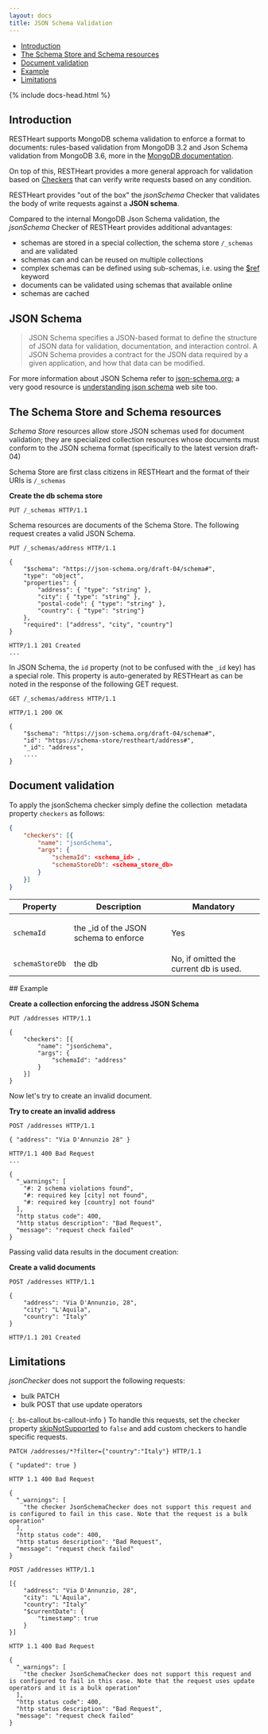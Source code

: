 ```yaml
---
layout: docs
title: JSON Schema Validation 
---
```


<div markdown="1" class="d-none d-xl-block col-xl-2 order-last bd-toc">

* [Introduction](#introduction)
* [The Schema Store and Schema resources](#the-schema-store-and-schema-resources)
* [Document validation](#document-validation)
* [Example](#example)
* [Limitations](#limitations)

</div>
<div markdown="1" class="col-12 col-md-9 col-xl-8 py-md-3 bd-content">

{% include docs-head.html %} 

## Introduction

RESTHeart supports MongoDB schema validation to enforce a format to documents: rules-based validation from MongoDB 3.2 and Json Schema validation from MongoDB 3.6, more in the [MongoDB documentation](https://docs.mongodb.com/manual/core/schema-validation).

On top of this, RESTHeart provides a more general approach for
validation based on [Checkers](/docs/checkers/) that can verify  write requests based on any condition.

RESTHeart provides "out of the box" the *jsonSchema* Checker
that validates the body of write requests against a **JSON schema**.

Compared to the internal MongoDB Json Schema validation, the *jsonSchema* Checker of RESTHeart provides additional advantages:

- schemas are stored in a special collection, the schema store `/_schemas` and are validated
- schemas can and can be reused on multiple collections
- complex schemas can be defined using sub-schemas, i.e. using the [$ref](https://json-schema.org/understanding-json-schema/structuring.html) keyword
- documents can be validated using schemas that available online
- schemas are cached

## JSON Schema

> JSON Schema specifies a JSON-based format to define the structure of
> JSON data for validation, documentation, and interaction control. A
> JSON Schema provides a contract for the JSON data required by a given
> application, and how that data can be modified.

For more information about JSON Schema refer
to [json-schema.org](https://json-schema.org/); a very good resource
is [understanding json
schema](https://spacetelescope.github.io/understanding-json-schema) web
site too.

## The Schema Store and Schema resources

*Schema Store* resources allow store JSON schemas used for document
validation; they are specialized collection resources whose documents
must conform to the JSON schema format (specifically to the latest
version draft-04)

Schema Store are first class citizens in RESTHeart and the format of
their URIs is `/_schemas`

**Create the db schema store**


```
PUT /_schemas HTTP/1.1
```

Schema resources are documents of the Schema Store. The following
request creates a valid JSON Schema.


```
PUT /_schemas/address HTTP/1.1

{
    "$schema": "https://json-schema.org/draft-04/schema#",
    "type": "object",
    "properties": {
        "address": { "type": "string" },
        "city": { "type": "string" },
        "postal-code": { "type": "string" },
        "country": { "type": "string"}
    },
    "required": ["address", "city", "country"]
}
 
HTTP/1.1 201 Created
...
```

In JSON Schema, the `id` property (not to be confused with the `_id`
key) has a special role. This property is auto-generated by RESTHeart as
can be noted in the response of the following GET request.


```
GET /_schemas/address HTTP/1.1

HTTP/1.1 200 OK

{
    "$schema": "https://json-schema.org/draft-04/schema#", 
    "id": "https://schema-store/restheart/address#", 
    "_id": "address",  
    ....
}
```

## Document validation

To apply the jsonSchema checker simply define the collection 
metadata property `checkers` as follows:


``` json
{
	"checkers": [{
		"name": "jsonSchema",
		"args": {
			"schemaId": <schema_id> ,
			"schemaStoreDb": <schema_store_db>
		}
	}]
}
```
<div class="table-responsive">
<table class="ts">
<thead>
<tr class="header">
<th><div>
Property
</div></th>
<th><div>
Description
</div></th>
<th><div>
Mandatory
</div></th>
</tr>
</thead>
<tbody>
<tr class="odd">
<td><code>schemaId</code></td>
<td><p>the _id of the JSON schema to enforce</p></td>
<td>Yes</td>
</tr>
<tr class="even">
<td><code>schemaStoreDb</code></td>
<td>the db</td>
<td>No, if omitted the current db is used.</td>
</tr>
</tbody>
</table>
</div>
## Example

**Create a collection enforcing the address JSON Schema**


```
PUT /addresses HTTP/1.1

{
	"checkers": [{
		"name": "jsonSchema",
		"args": {
			"schemaId": "address"
		}
	}]
}
```

Now let's try to create an invalid document.

**Try to create an invalid address**


```
POST /addresses HTTP/1.1

{ "address": "Via D'Annunzio 28" }
 
HTTP/1.1 400 Bad Request
...

{
  "_warnings": [
    "#: 2 schema violations found",
    "#: required key [city] not found",
    "#: required key [country] not found"
  ],
  "http status code": 400,
  "http status description": "Bad Request",
  "message": "request check failed"
}
```

Passing valid data results in the document creation:

**Create a valid documents**


```
POST /addresses HTTP/1.1

{
	"address": "Via D'Annunzio, 28",
	"city": "L'Aquila",
	"country": "Italy"
}

HTTP/1.1 201 Created
```

## Limitations

*jsonChecker* does not support the following requests:

- bulk PATCH
- bulk POST that use update operators

{: .bs-callout.bs-callout-info }
To handle this requests,  set the checker property [skipNotSupported](/docs/plugins/apply/#apply-a-checker-via-metadata) to `false` and add custom checkers to handle specific requests.


```
PATCH /addresses/*?filter={"country":"Italy"} HTTP/1.1

{ "updated": true }

HTTP 1.1 400 Bad Request

{
  "_warnings": [
    "the checker JsonSchemaChecker does not support this request and is configured to fail in this case. Note that the request is a bulk operation"
  ],
  "http status code": 400,
  "http status description": "Bad Request",
  "message": "request check failed"
}
```


```
POST /addresses HTTP/1.1

[{
	"address": "Via D'Annunzio, 28",
	"city": "L'Aquila",
	"country": "Italy"
   	"$currentDate": {
   		"timestamp": true
   	}
}]

HTTP 1.1 400 Bad Request

{
  "_warnings": [
    "the checker JsonSchemaChecker does not support this request and is configured to fail in this case. Note that the request uses update operators and it is a bulk operation"
  ],
  "http status code": 400,
  "http status description": "Bad Request",
  "message": "request check failed"
}
```

</div>
